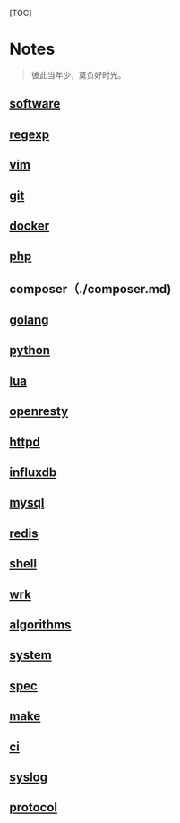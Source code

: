 [TOC]

# Notes

> 彼此当年少，莫负好时光。

## [software](./software.md)
## [regexp](./regexp.md)
## [vim](./vim.md)
## [git](./git.md)
## [docker](./docker.md)
## [php](./php.md)
## composer（./composer.md)
## [golang](./golang.md)
## [python](./python.md)
## [lua](./lua.md)
## [openresty](./openresty.md)
## [httpd](./httpd.md)
## [influxdb](./influxdb.md)
## [mysql](./mysql.md)
## [redis](./redis.md)
## [shell](./shell.md)
## [wrk](./wrk.md)
## [algorithms](./algorithms.md)
## [system](./system.md)
## [spec](./sepc.md)
## [make](./make.md)
## [ci](./ci.md)
## [syslog](./syslog.md)
## [protocol](./protocol.md)
